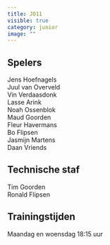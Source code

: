 ```yaml
---
title: JO11
visible: true
category: junior
image: ""
---
```

## Spelers

J﻿ens Hoefnagels\
J﻿uul van Overveld\
V﻿in Verdaasdonk\
L﻿asse Arink\
N﻿oah Ossenblok\
M﻿aud Goorden\
F﻿leur Havermans\
B﻿o Flipsen\
J﻿asmijn Martens\
D﻿aan Vriends

## Technische staf

T﻿im Goorden\
R﻿onald Flipsen

## Trainingstijden

Maandag en woensdag 18:15 uur